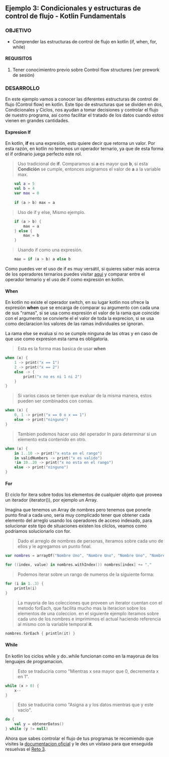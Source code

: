 ## Ejemplo 3: Condicionales y estructuras de control de flujo - Kotlin Fundamentals

### OBJETIVO

- Comprender las estructuras de control de flujo en kotlin (if, when, for, while)

#### REQUISITOS

1. Tener conocimientro previo sobre Control flow structures (ver prework de sesión)

### DESARROLLO

En este ejemplo vamos a conocer las diferentes estructuras de control de flujo (Control flow) en kotlin. Este tipo de 
estructuras que se dividen en dos, Condicionales y Ciclos, nos ayudan a tomar decisiones y controlar el flujo de nuestro programa, así como facilitar el tratado 
de los datos cuando estos vienen en grandes cantidades.

#### Expresion If

En kotlin, **if** es una expresión, esto quiere decir que retorna un valor. Por esta razón, en kotlin no tenemos un operador ternario,
ya que de esta forma el if ordinario juega perfecto este rol.

> Uso tradicional de **if**.
> Comparamos si **a** es mayor que **b**, si esta **Condición** se cumple, entonces asignamos el valor de **a** a la variable max. 

```kotlin
    val a = 5
    val b = 4
    var max = 0
    
    if (a > b) max = a
```

> Uso de if y else, Mismo ejemplo.

```kotlin
    if (a > b) {
        max = a
    } else {   
        max = b
    }
```

> Usando if como una expresión.

```kotlin
    max = if (a > b) a else b
```

Como puedes ver el uso de if es muy versátil, si quieres saber más acerca de los operadores ternarios puedes visitar [aqui](https://developer.mozilla.org/es/docs/Web/JavaScript/Referencia/Operadores/Conditional_Operator)
y comparar entre el operador ternario y el uso de if como expresión en kotlin.

#### When

En kotlin no existe el operador switch, en su lugar kotlin nos ofrece la expresión **when** que se encarga de comparar su argumento con cada una de sus "ramas", si se usa como expresión el valor
de la rama que coincide con el argumento se convierte el el valor de toda la exprecion, si se usa como declaracion los valores de las ramas individuales se ignoran.

La rama else se evalua si no se cumple ninguna de las otras y en caso de que use como expresion esta rama es obligatoria.

> Esta es la forma mas basica de usar **when**

```kotlin
when (x) {
    1 -> print("x == 1")
    2 -> print("x == 2")
    else -> { 
        print("x no es ni 1 ni 2")
    }
}
```

> Si varios casos se tienen que evaluar de la misma manera, estos pueden ser combinados con comas.

```kotlin
when (x) {
    0, 1 -> print("x == 0 o x == 1")
    else -> print("ninguno")
}
```

> Tambien podemos hacer uso del operador In para determinar si un elemento esta contenido en otro.

```kotlin
when (x) {
    in 1..10 -> print("x esta en el rango")
    in validNumbers -> print("x es valido")
    !in 10..20 -> print("x no esta en el rango")
    else -> print("ninguno")
}
```

#### For

El ciclo for itera sobre todos los elementos de cualquier objeto que proveea un iterador (iterator()), por ejemplo un Array.

Imagina que tenemos un Array de nombres pero tenemos que ponerle punto final a cada uno, seria muy complicado tener que obtener 
cada elemento del arreglo usando los operadores de acceso indexado, para solucionar este tipo de situaciones existen los cliclos, 
veamos como podriamos solucionarlo con for.

> Dado el arreglo de nombres de personas, iteramos sobre cada uno de ellos y le agregamos un punto final.

```kotlin
var nombres = arrayOf("Nombre Uno", "Nombre Uno", "Nombre Uno", "Nombre Uno", "Nombre Uno", "Nombre Uno")

for ((index, value) in nombres.withIndex()) nombres[index] += "."
```

> Podemos iterar sobre un rango de numeros de la siguiente forma:

```kotlin
for (i in 1..3) {
    println(i)
}
```

> La mayoria de las colecciones que proveen un iterator cuentan con el metodo forEach, que facilita mucho mas la iteracion sobre
> los elementos de una coleccion. en el siguiente ejemplo iteramos sobre cada uno de los nombres e imprimimos el actual haciendo referencia 
>al mismo con la variable temporal **it**.

```kotlin
nombres.forEach { println(it) }
```

#### While

En kotlin los ciclos while y do..while funcionan como en la mayorua de los lenguajes de programacion.

> Esto se traduciria como "Mientras x sea mayor que 0, decrementa x en 1".

```kotlin
while (x > 0) {
    x--
}
```

> Esto se traduciria como "Asigna a y los datos mientras que y este vacio".

```kotlin
do {
    val y = obtenerDatos()
} while (y != null) 
```

Ahora que sabes controlar el flujo de tus programas te recomiendo que visites la [documentacion oficial](https://kotlinlang.org/docs/reference/control-flow.html) y le des un vistaso
para que enseguida resuelvas el [Reto 3](/../../tree/master/Sesion-01/Reto-03).
